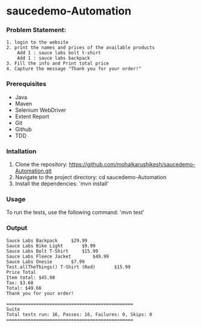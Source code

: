 # saucedemo-Automation 

### Problem Statement:
    1. login to the website
	2. print the names and prices of the available products
		Add 1 : sauce labs bolt t-shirt
		Add 1 : sauce labs backpack
	3. Fill the info and Print total price
	4. Capture the message "Thank you for your order!"

### Prerequisites
- Java
- Maven
- Selenium WebDriver
- Extent Report
- Git
- Github
- TDD

### Intallation
1. Clone the repository: https://github.com/mohalkarushikesh/saucedemo-Automation.git
2. Navigate to the project directory: cd saucedemo-Automation 
3. Install the dependencies: 'mvn install'

### Usage
To run the tests, use the following command: 'mvn test'

### Output

```
Sauce Labs Backpack		$29.99
Sauce Labs Bike Light		$9.99
Sauce Labs Bolt T-Shirt		$15.99
Sauce Labs Fleece Jacket		$49.99
Sauce Labs Onesie		$7.99
Test.allTheThings() T-Shirt (Red)		$15.99
Price Total
Item total: $45.98
Tax: $3.68
Total: $49.66
Thank you for your order!

===============================================
Suite
Total tests run: 16, Passes: 16, Failures: 0, Skips: 0
===============================================

```
